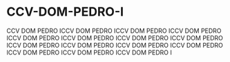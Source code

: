 # CCV-DOM-PEDRO-I
CCV DOM PEDRO ICCV DOM PEDRO ICCV DOM PEDRO ICCV DOM PEDRO ICCV DOM PEDRO ICCV DOM PEDRO ICCV DOM PEDRO ICCV DOM PEDRO ICCV DOM PEDRO ICCV DOM PEDRO ICCV DOM PEDRO ICCV DOM PEDRO ICCV DOM PEDRO ICCV DOM PEDRO ICCV DOM PEDRO I
